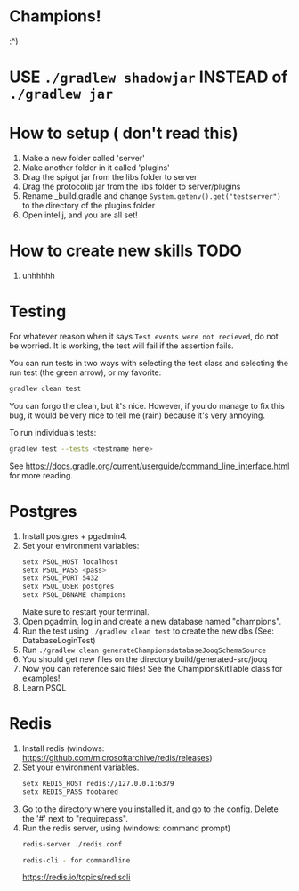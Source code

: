 # Champions!

:^)

# USE `./gradlew shadowjar` INSTEAD of `./gradlew jar`

# How to setup ( don't read this)

1. Make a new folder called 'server'
2. Make another folder in it called 'plugins'
3. Drag the spigot jar from the libs folder to server
4. Drag the protocolib jar from the libs folder to server/plugins
5. Rename _build.gradle and change `System.getenv().get("testserver")` to the directory of the plugins folder
6. Open intelij, and you are all set!

# How to create new skills TODO
1. uhhhhhh

# Testing

For whatever reason when it says `Test events were not recieved`, do not be worried. It is working, the test will fail if the assertion fails.

You can run tests in two ways with selecting the test class and selecting the run test (the green arrow), or my favorite:
```bash
gradlew clean test
```

You can forgo the clean, but it's nice. However, if you do manage to fix this bug, it would be very nice to tell me (rain) because it's very annoying.

To run individuals tests:
```bash
gradlew test --tests <testname here>
```

See https://docs.gradle.org/current/userguide/command_line_interface.html for more reading.

# Postgres
1. Install postgres + pgadmin4.
2. Set your environment variables:
    ```bash
    setx PSQL_HOST localhost
    setx PSQL_PASS <pass>
    setx PSQL_PORT 5432
    setx PSQL_USER postgres
    setx PSQL_DBNAME champions
    ```
    Make sure to restart your terminal.
3. Open pgadmin, log in and create a new database named "champions".
4. Run the test using `./gradlew clean test` to create the new dbs (See: DatabaseLoginTest)
5. Run `./gradlew clean generateChampionsdatabaseJooqSchemaSource`
6. You should get new files on the directory build/generated-src/jooq
7. Now you can reference said files! See the ChampionsKitTable class for examples!
8. Learn PSQL

# Redis

1. Install redis (windows: https://github.com/microsoftarchive/redis/releases)
2. Set your environment variables.
    ```bash
    setx REDIS_HOST redis://127.0.0.1:6379
    setx REDIS_PASS foobared
    ``` 
3. Go to the directory where you installed it, and go to the config. Delete the '#' next to "requirepass".
4. Run the redis server, using (windows: command prompt) 
    ```bash
    redis-server ./redis.conf
    
    redis-cli - for commandline  
    ```
    https://redis.io/topics/rediscli